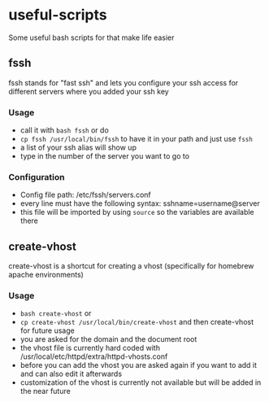 # useful-scripts
Some useful bash scripts for that make life easier


## fssh
fssh stands for "fast ssh" and lets you configure your ssh access for different servers where you added your ssh key

### Usage
- call it with `bash fssh` or do 
- `cp fssh /usr/local/bin/fssh` to have it in your path and just use `fssh`
- a list of your ssh alias will show up
- type in the number of the server you want to go to

### Configuration
- Config file path: /etc/fssh/servers.conf
- every line must have the following syntax: sshname=username@server
- this file will be imported by using `source` so the variables are available there

## create-vhost
create-vhost is a shortcut for creating a vhost (specifically for homebrew apache environments)

### Usage
- `bash create-vhost` or
- `cp create-vhost /usr/local/bin/create-vhost` and then create-vhost for future usage
- you are asked for the domain and the document root
- the vhost file is currently hard coded with /usr/local/etc/httpd/extra/httpd-vhosts.conf
- before you can add the vhost you are asked again if you want to add it and can also edit it afterwards
- customization of the vhost is currently not available but will be added in the near future 
